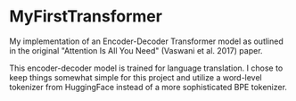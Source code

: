 # MyFirstTransformer
My implementation of an Encoder-Decoder Transformer model as outlined in the original "Attention Is All You Need" (Vaswani et al. 2017) paper. 

This encoder-decoder model is trained for language translation. I chose to keep things somewhat simple 
for this project and utilize a word-level tokenizer from HuggingFace instead of a more sophisticated BPE tokenizer. 